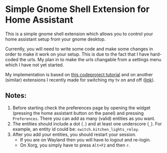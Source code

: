 # Simple Gnome Shell Extension for Home Assistant

This is a simple gnome shell extension which allows you to control your home assistant setup from your gnome desktop. 

Currently, you will need to write some code and make some changes in order to make it work on your setup. This is due to the fact that I have hard-coded the urls. My plan in to make the urls changable from a settings menu which I have not yet started.

My implementation is based on [this codeproject tutorial](https://www.codeproject.com/Articles/5271677/How-to-Create-A-GNOME-Extension) and on another (similar) extensions I recently made for switching my tv on and off ([link](https://github.com/geoph9/tv-switch-gnome-shell-extension)).

## Notes:

1. Before starting check the preferences page by opening the widget (pressing the home assistant button on the panel) and pressing `Preferences`. There you can add as many (valid) entities as you want. 
2. The entities should include a dot (`.`) and at least one underscore (`_`). For example, an entity id could be: `switch.kitchen_lights_relay`.
3. After you add your entities, you should restart your session. 
    - If you are on Wayland then you will have to logout and re-login. 
    - On Xorg, you simply have to press `Alt+F2` and then `r`.
